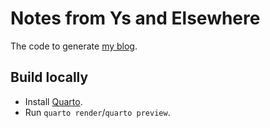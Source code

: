 Notes from Ys and Elsewhere
===========================

The code to generate [my blog](https://loicgrobol.github.io/notes-from-ys/).

## Build locally

- Install [Quarto](https://quarto.org).
- Run `quarto render`/`quarto preview`.
